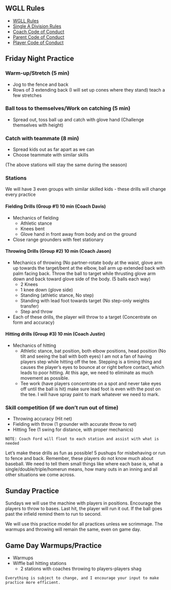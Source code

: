 ## WGLL Rules

 * [WGLL Rules](https://www.wgll.org/rules/)
 * [Single A Division Rules](https://docs.google.com/document/d/19U7HtGepBEhOenRdT5vatYviafRXWG8u/edit?usp=sharing&ouid=113645075039852501376&rtpof=true&sd=true)
 * [Coach Code of Conduct](https://drive.google.com/file/d/1XGR9sFcOey4PvIy19sPJRf5-DeDLCjF5/view?usp=sharing)
 * [Parent Code of Conduct](https://drive.google.com/file/d/1kmChHXv2mvFYOAOxj6GgfHl5s4mxFBXc/view?usp=sharing)
 * [Player Code of Conduct](https://drive.google.com/file/d/19AIjRZYiSn3Gdac4f8ATBstJgwkukVq7/view?usp=sharing)

## Friday Night Practice

### Warm-up/Stretch (5 min)
 * Jog to the fence and back
 * Rows of 3 extending back (I will set up cones where they stand) teach a few stretches

### Ball toss to themselves/Work on catching (5 min)
 * Spread out, toss ball up and catch with glove hand (Challenge themselves with height)

### Catch with teammate (8 min)
 * Spread kids out as far apart as we can
 * Choose teammate with similar skills

(The above stations will stay the same during the season)

### Stations
We will have 3 even groups with similar skilled kids - these drills will change every practice

#### Fielding Drills (Group #1) 10 min (Coach Davis)
 * Mechanics of fielding
   * Athletic stance
   * Knees bent
   * Glove hand in front away from body and on the ground
 * Close range grounders with feet stationary

#### Throwing Drills (Group #2) 10 min (Coach Jason)
 * Mechanics of throwing (No partner-rotate body at the waist, glove arm up towards the target/bent at the elbow, ball arm up extended back with palm facing back. Throw the ball to target while thrusting glove arm down and back toward glove side of the body. (5 balls each way)
   * 2 Knees
   * 1 knee down (glove side)
   * Standing (athletic stance, No step)
   * Standing with lead foot towards target (No step-only weights transfer)
   * Step and throw
 * Each of these drills, the player will throw to a target (Concentrate on form and accuracy)

#### Hitting drills (Group #3) 10 min (Coach Justin)
  * Mechanics of hitting
    * Athletic stance, bat position, both elbow positions, head position (No tilt and seeing the ball with both eyes) I am not a fan of having players step while hitting off the tee. Stepping is a timing thing and causes the player’s eyes to bounce at or right before contact, which leads to poor hitting. At this age, we need to eliminate as much movement as possible.
    * Tee work (have players concentrate on a spot and never take eyes off until the ball is hit) make sure lead foot is even with the post on the tee. I will have spray paint to mark whatever we need to mark.

### Skill competition (if we don’t run out of time)
 * Throwing accuracy (Hit net)
 * Fielding with throw (1 grounder with accurate throw to net)
 * Hitting Tee (1 swing for distance, with proper mechanics)

```
NOTE: Coach Ford will float to each station and assist with what is needed
```

Let’s make these drills as fun as possible! 5 pushups for misbehaving or run to fence and back. Remember, these players do not know much about baseball. We need to tell them small things like where each base is, what a single/double/triple/homerun means, how many outs in an inning and all other situations we come across.

## Sunday Practice

Sundays we will use the machine with players in positions. Encourage the players to throw to bases. Last hit, the player will run it out. If the ball goes past the infield remind them to run to second.

We will use this practice model for all practices unless we scrimmage. The warmups and throwing will remain the same, even on game day.

## Game Day Warmups/Practice
 * Warmups
 * Wiffle ball hitting stations
   * 2 stations with coaches throwing to players-players shag

```
Everything is subject to change, and I encourage your input to make practice more efficient.
```
